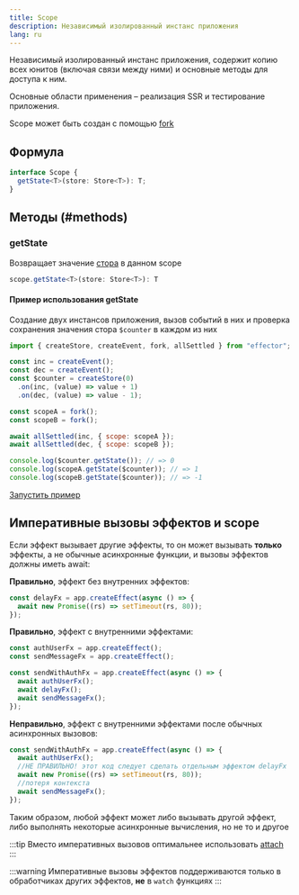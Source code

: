 ```yaml
---
title: Scope
description: Независимый изолированный инстанс приложения
lang: ru
---
```


Независимый изолированный инстанс приложения, содержит копию всех юнитов (включая связи между ними) и основные методы для доступа к ним.

Основные области применения – реализация SSR и тестирование приложения.

Scope может быть создан с помощью [fork](/ru/api/effector/fork)

## Формула

```ts
interface Scope {
  getState<T>(store: Store<T>): T;
}
```

## Методы (#methods)

### getState

Возвращает значение [стора](/ru/api/effector/Store) в данном scope

```ts
scope.getState<T>(store: Store<T>): T
```

#### Пример использования getState

Создание двух инстансов приложения, вызов событий в них и проверка сохранения значения стора `$counter` в каждом из них

```js
import { createStore, createEvent, fork, allSettled } from "effector";

const inc = createEvent();
const dec = createEvent();
const $counter = createStore(0)
  .on(inc, (value) => value + 1)
  .on(dec, (value) => value - 1);

const scopeA = fork();
const scopeB = fork();

await allSettled(inc, { scope: scopeA });
await allSettled(dec, { scope: scopeB });

console.log($counter.getState()); // => 0
console.log(scopeA.getState($counter)); // => 1
console.log(scopeB.getState($counter)); // => -1
```

[Запустить пример](https://share.effector.dev/0grlV3bA)

## Императивные вызовы эффектов и scope

Если эффект вызывает другие эффекты, то он может вызывать **только** эффекты, а не обычные асинхронные функции, и вызовы эффектов должны иметь await:

**Правильно**, эффект без внутренних эффектов:

```js
const delayFx = app.createEffect(async () => {
  await new Promise((rs) => setTimeout(rs, 80));
});
```

**Правильно**, эффект с внутренними эффектами:

```js
const authUserFx = app.createEffect();
const sendMessageFx = app.createEffect();

const sendWithAuthFx = app.createEffect(async () => {
  await authUserFx();
  await delayFx();
  await sendMessageFx();
});
```

**Неправильно**, эффект с внутренними эффектами после обычных асинхронных вызовов:

```js
const sendWithAuthFx = app.createEffect(async () => {
  await authUserFx();
  //НЕ ПРАВИЛЬНО! этот код следует сделать отдельным эффектом delayFx
  await new Promise((rs) => setTimeout(rs, 80));
  //потеря контекста
  await sendMessageFx();
});
```

Таким образом, любой эффект может либо вызывать другой эффект, либо выполнять некоторые асинхронные вычисления, но не то и другое

:::tip
Вместо императивных вызовов оптимальнее использовать [attach](/ru/api/effector/attach)
:::

:::warning
Императивные вызовы эффектов поддерживаются только в обработчиках других эффектов, **не** в `watch` функциях
:::

